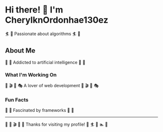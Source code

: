 # Hi there! 👋 I'm CherylknOrdonhae130ez

🏄 🎤 Passionate about algorithms 🏄 🎤

## About Me
🎣 🎹 Addicted to artificial intelligence 🎣 🎹

### What I'm Working On
🎯 🎬 🏏 🎭 A lover of web development 🎯 🎬 🏏 🎭

### Fun Facts
🏹 🎤 Fascinated by frameworks 🏹 🎤

---
🎳 🎯 🎬 🎺 🎰 Thanks for visiting my profile! 🛶 🏄 🏑 🏊 🛶
